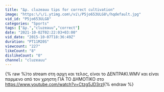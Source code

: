 ```yaml
---
title: "Δρ. cluzeauu tips for correct cultivation"
image: "https:\/\/i.ytimg.com\/vi\/P5jo653ULG8\/hqdefault.jpg"
vid_id: "P5jo653ULG8"
categories: "Sports"
tags: ["Δρ.","cluzeauu","correct"]
date: "2021-10-02T02:22:03+03:00"
vid_date: "2015-10-07T18:36:49Z"
duration: "PT11M20S"
viewcount: "227"
likeCount: "8"
dislikeCount: "0"
channel: "cluzeauu"
---
```

{% raw %}τo stream στη αρχη και τελος,  είναι το ΔΕΝΤΡΑΚΙ.WMV και είναι παρμενο από τον χρηστη ΓΙΑ ΤΟ ΔΗΜΟΤΙΚΟ στο <a rel="nofollow" target="blank" href="https://www.youtube.com/watch?v=Ctzg5JD3rzI">https://www.youtube.com/watch?v=Ctzg5JD3rzI</a>{% endraw %}
